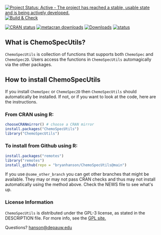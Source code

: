 <!-- Each image below is embedded in an empty link which gives space around each badge -->

[![Project Status: Active - The project has reached a stable, usable state and is being actively developed.](http://www.repostatus.org/badges/latest/active.svg)]() [![Build & Check](https://github.com/bryanhanson/ChemoSpecUtils/workflows/Build-Check/badge.svg)]()

[![CRAN status](https://www.r-pkg.org/badges/version-last-release/ChemoSpecUtils)]() [![metacran downloads](https://cranlogs.r-pkg.org/badges/grand-total/ChemoSpecUtils)]() [![Downloads](https://cranlogs.r-pkg.org/badges/ChemoSpecUtils)]() [![status](https://tinyverse.netlify.com/badge/ChemoSpecUtils)]()


## What is ChemoSpecUtils?

`ChemoSpecUtils` is  collection of functions that supports both `ChemoSpec` and `ChemoSpec2D`.  Users access the functions in `ChemoSpecUtils` automagically via the other packages.

## How to install ChemoSpecUtils

If you install `ChemoSpec` or `ChemoSpec2D` then `ChemoSpecUtils` should automatically be installed.  If not, or if you want to look at the code, here are the instructions.

### From CRAN using R:

````r
chooseCRANmirror() # choose a CRAN mirror
install.packages("ChemoSpecUtils")
library("ChemoSpecUtils")
````

### To install from Github using R:

````r
install.packages("remotes")
library("remotes")
install_github(repo = "bryanhanson/ChemoSpecUtils@main")
````

If you use `@some_other_branch` you can get other branches that might be available.  They may or may not pass CRAN checks and thus may not install automatically using the method above.  Check the NEWS file to see what's up.

### License Information

`ChemoSpecUtils` is distributed under the GPL-3 license, as stated in the DESCRIPTION file.  For more info, see the [GPL site.](https://gnu.org/licenses/gpl.html)

Questions?  hanson@depauw.edu
